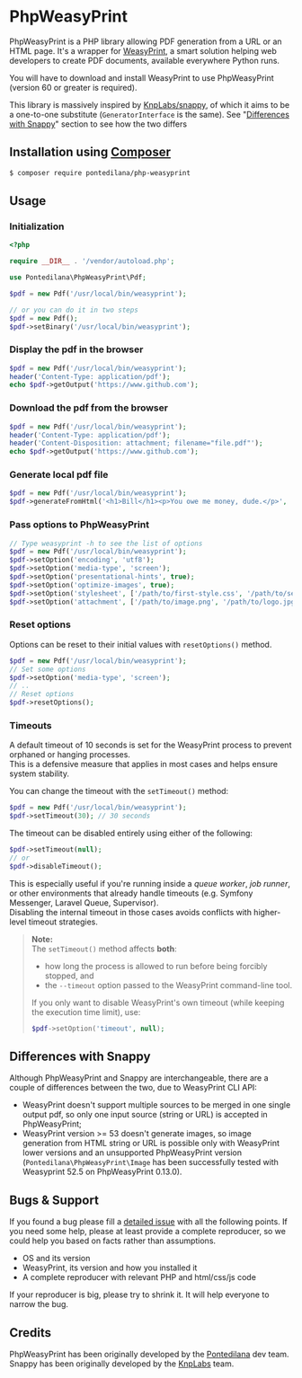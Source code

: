 # PhpWeasyPrint

PhpWeasyPrint is a PHP library allowing PDF generation from a URL or an HTML page.
It's a wrapper for [WeasyPrint](https://weasyprint.org/), a smart solution helping web developers to create PDF documents, available everywhere Python runs.

You will have to download and install WeasyPrint to use PhpWeasyPrint (version 60 or greater is required).

This library is massively inspired by [KnpLabs/snappy](https://github.com/KnpLabs/snappy), of which it aims to be a one-to-one substitute (`GeneratorInterface` is the same).
See "[Differences with Snappy](#differences-with-snappy)" section to see how the two differs

## Installation using [Composer](https://getcomposer.org/)

```bash
$ composer require pontedilana/php-weasyprint
```

## Usage

### Initialization

```php
<?php

require __DIR__ . '/vendor/autoload.php';

use Pontedilana\PhpWeasyPrint\Pdf;

$pdf = new Pdf('/usr/local/bin/weasyprint');

// or you can do it in two steps
$pdf = new Pdf();
$pdf->setBinary('/usr/local/bin/weasyprint');
```

### Display the pdf in the browser

```php
$pdf = new Pdf('/usr/local/bin/weasyprint');
header('Content-Type: application/pdf');
echo $pdf->getOutput('https://www.github.com');
```

### Download the pdf from the browser

```php
$pdf = new Pdf('/usr/local/bin/weasyprint');
header('Content-Type: application/pdf');
header('Content-Disposition: attachment; filename="file.pdf"');
echo $pdf->getOutput('https://www.github.com');
```

### Generate local pdf file

```php
$pdf = new Pdf('/usr/local/bin/weasyprint');
$pdf->generateFromHtml('<h1>Bill</h1><p>You owe me money, dude.</p>', '/tmp/bill-123.pdf');
```

### Pass options to PhpWeasyPrint

```php
// Type weasyprint -h to see the list of options
$pdf = new Pdf('/usr/local/bin/weasyprint');
$pdf->setOption('encoding', 'utf8');
$pdf->setOption('media-type', 'screen');
$pdf->setOption('presentational-hints', true);
$pdf->setOption('optimize-images', true);
$pdf->setOption('stylesheet', ['/path/to/first-style.css', '/path/to/second-style.css']);
$pdf->setOption('attachment', ['/path/to/image.png', '/path/to/logo.jpg']);
```

### Reset options
Options can be reset to their initial values with `resetOptions()` method.

```php
$pdf = new Pdf('/usr/local/bin/weasyprint');
// Set some options
$pdf->setOption('media-type', 'screen');
// ..
// Reset options
$pdf->resetOptions();
```

### Timeouts

A default timeout of 10 seconds is set for the WeasyPrint process to prevent orphaned or hanging processes.  
This is a defensive measure that applies in most cases and helps ensure system stability.

You can change the timeout with the `setTimeout()` method:

```php
$pdf = new Pdf('/usr/local/bin/weasyprint');
$pdf->setTimeout(30); // 30 seconds
```

The timeout can be disabled entirely using either of the following:

```php
$pdf->setTimeout(null);
// or
$pdf->disableTimeout();
```

This is especially useful if you're running inside a *queue worker*, *job runner*, or other environments that already handle timeouts (e.g. Symfony Messenger, Laravel Queue, Supervisor).  
Disabling the internal timeout in those cases avoids conflicts with higher-level timeout strategies.

> **Note:**  
> The `setTimeout()` method affects **both**:
> - how long the process is allowed to run before being forcibly stopped, and
> - the `--timeout` option passed to the WeasyPrint command-line tool.
>
> If you only want to disable WeasyPrint's own timeout (while keeping the execution time limit), use:
>
> ```php
> $pdf->setOption('timeout', null);
> ```

## Differences with Snappy

Although PhpWeasyPrint and Snappy are interchangeable, there are a couple of differences between the two, due to WeasyPrint CLI API:

* WeasyPrint doesn't support multiple sources to be merged in one single output pdf, so only one input source (string or URL) is accepted in PhpWeasyPrint;
* WeasyPrint version >= 53 doesn't generate images, so image generation from HTML string or URL is possible only with WeasyPrint lower versions and an unsupported PhpWeasyPrint version (`Pontedilana\PhpWeasyPrint\Image` has been successfully tested with Weasyprint 52.5 on PhpWeasyPrint 0.13.0).

## Bugs & Support

If you found a bug please fill a [detailed issue](https://github.com/pontedilana/php-weasyprint/issues) with all the following points.
If you need some help, please at least provide a complete reproducer, so we could help you based on facts rather than assumptions.

* OS and its version
* WeasyPrint, its version and how you installed it
* A complete reproducer with relevant PHP and html/css/js code

If your reproducer is big, please try to shrink it. It will help everyone to narrow the bug.

## Credits

PhpWeasyPrint has been originally developed by the [Pontedilana](https://www.pontedilana.it) dev team.  
Snappy has been originally developed by the [KnpLabs](https://knplabs.com) team.

